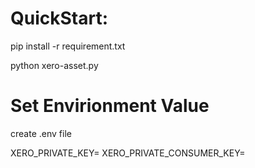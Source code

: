 # QuickStart:

pip install -r requirement.txt

python xero-asset.py


# Set Envirionment Value

create .env file

XERO_PRIVATE_KEY=<Consumer Key>
XERO_PRIVATE_CONSUMER_KEY=<Consumer Secret>
